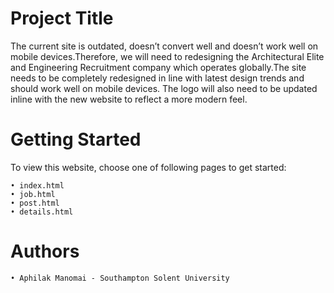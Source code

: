 # Project Title
The current site is outdated, doesn’t convert well and doesn’t work well on mobile devices.Therefore, we will need to redesigning the Architectural Elite and Engineering Recruitment company which operates globally.The site needs to be completely redesigned in line with latest design trends and should work well on mobile devices. The logo will also need to be updated
inline with the new website to reflect a more modern feel.

# Getting Started
To view this website, choose one of following pages to get started:

    • index.html
	• job.html
	• post.html
	• details.html

# Authors

	• Aphilak Manomai - Southampton Solent University
	
  

  
